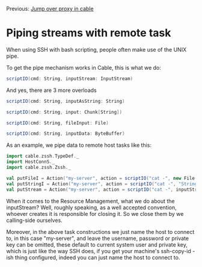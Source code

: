 Previous: [Jump over proxy in cable](Jump_over_proxy_in_cable.md)

# Piping streams with remote task

When using SSH with bash scripting, people often make use of the UNIX pipe.

To get the pipe mechanism works in Cable, this is what we do:

```scala
scriptIO(cmd: String, inputStream: InputStream)
```

And yes, there are 3 more overloads

```scala
scriptIO(cmd: String, inputAsString: String)

scriptIO(cmd: String, input: Chunk[String])

scriptIO(cmd: String, fileInput: File)

scriptIO(cmd: String, inputData: ByteBuffer)

```

As an example, we pipe data to remote host tasks like this:

```scala
import cable.zssh.TypeDef._
import HostConnS._
import cable.zssh.Zssh._

val putFileI = Action("my-server", action = scriptIO("cat -", new File("My file.txt")))
val putStringI = Action("my-server", action = scriptIO("cat -", "String data"))
val putStream = Action("my-server", action = scriptIO("cat -", inputStream))
```

When it comes to the Resource Management, what we do about the inputStream? Well, roughly speaking,
as a well accepted convention, whoever creates it is responsible for closing it. So we close them by
we calling-side ourselves.

Moreover, in the above task constructions we just name the host to connect to, in this case
"my-server", and leave the username, password or private key can be omitted, these default to
current system user and private key, which is just like the way SSH does, if you get your machine's
ssh-copy-id -ish thing configured, indeed you can just name the host to connect to.
